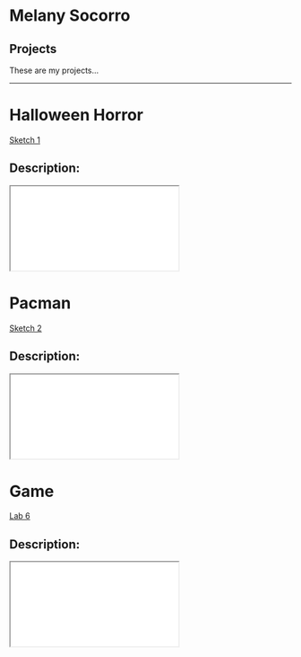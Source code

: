 # Melany Socorro

## Projects

These are my projects...
- - - 
# Halloween Horror
[Sketch 1](./sketch/halloween/)
## Description:

<iframe src ="./sketch/halloween/"></iframe>

# Pacman
[Sketch 2](./pacman/pacman/)
## Description:

<iframe src ="./pacman/pacman/"></iframe>

# Game 
[Lab 6](./sketch/game/)
## Description:

<iframe src ="./sketch/game/"></iframe>
